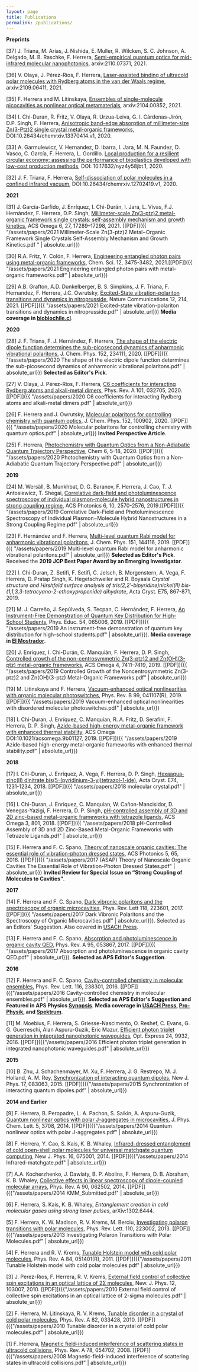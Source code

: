 ```yaml
---
layout: page
title: Publications
permalink: /publications/
---
```


**Preprints**

[37] J. Triana, M. Arias, J. Nishida, E. Muller, R. Wilcken, S. C. Johnson, A. Delgado, M. B. Raschke, F. Herrera, [Semi-empirical quantum optics for mid-infrared molecular nanophotonics](https://arxiv.org/abs/2110.07371), arxiv:2110.07371, 2021.

[36] V. Olaya, J. Pérez-Ríos, F. Herrera, [Laser-assisted binding of ultracold polar molecules with Rydberg atoms in the van der Waals regime](https://arxiv.org/abs/2109.06411), arxiv:2109.06411, 2021.

[35] F. Herrera and M. Litinskaya, [Ensembles of single-molecule picocavities as nonlinear optical metamaterials](https://arxiv.org/abs/2104.00852), arxiv:2104.00852, 2021.

[34] I. Chi-Duran, R. Fritz, V. Olaya, R. Urzua-Leiva, G. I. Cárdenas-Jirón, D.P. Singh, F. Herrera, [Anisotropic band-edge absorption of millimeter-size Zn(3-Ptz)2 single crystal metal-organic frameworks](https://doi.org/10.26434/chemrxiv.13370414.v1), DOI:10.26434/chemrxiv.13370414.v1, 2020.

[33] A. Garmulewicz, V. Hernandez, D. Ibarra, I. Jara, M. N. Faundez, D. Vasco, C. García, F. Herrera, L. Gordillo. [Local production for a resilient circular economy: assessing the performance of bioplastics developed with low-cost production methods](https://data.mendeley.com/datasets/nyz4y58jbt), DOI: 10.17632/nyz4y58jbt.1, 2020.


[32] J. F. Triana, F. Herrera, [Self-dissociation of polar molecules in a confined infrared vacuum](https://chemrxiv.org/articles/preprint/Self-Dissociation_of_Polar_Molecules_in_a_Confined_Infrared_Vacuum/12702419), DOI:10.26434/chemrxiv.12702419.v1, 2020. 

**2021**

[31] J. García-Garfido, J. Enríquez, I. Chi-Durán, I. Jara, L. Vivas, F.J. Hernández, F. Herrera, D.P.  Singh, [Millimeter-scale Zn(3-ptz)2 metal-organic framework single crystals: self-assembly mechanism and growth kinetics](https://pubs.acs.org/doi/abs/10.1021/acsomega.1c01272), ACS Omega 6, 27, 17289–17298, 2021. [[PDF]]({{ "/assets/papers/2021 Millimeter-Scale Zn(3-ptz)2 Metal−Organic Framework Single Crystals Self-Assembly Mechanism and Growth Kinetics.pdf
" | absolute_url}})

[30] R.A. Fritz, Y. Colón, F. Herrera, [Engineering entangled photon pairs using metal-organic frameworks](http://dx.doi.org/10.1039/D0SC05572G), Chem. Sci. 12, 3475-3482, 2021.[[PDF]]({{ "/assets/papers/2021 Engineering entangled photon pairs with metal– organic frameworks.pdf" | absolute_url}})

[29] A.B. Grafton, A.D. Dunkelberger, B. S. Simpkins, J. F. Triana, F. Hernandez, F. Herrera, J.C. Owrutsky, [Excited-State vibration-polariton transitions and dynamics in nitroprusside](https://rdcu.be/cdntf), Nature Communications 12, 214, 2021. [[PDF]]({{ "/assets/papers/2021 Excited-state vibration-polariton transitions and dynamics in nitroprusside.pdf" | absolute_url}}) **Media coverage in [biobiochile.cl](https://www.biobiochile.cl/noticias/ciencia-y-tecnologia/ciencia/2021/01/21/fisicos-chilenos-presentan-teoria-que-marca-avance-clave-hacia-la-computacion-cuantica.shtml)**.

**2020**

[28] J. F. Triana, F. J. Hernández, F. Herrera, [The shape of the electric dipole function determines the sub-picosecond dynamics of anharmonic vibrational polaritons](https://aip.scitation.org/doi/10.1063/5.0009869), J. Chem. Phys. 152, 234111, 2020. [[PDF]]({{ "/assets/papers/2020 The shape of the electric dipole function determines the sub-picosecond dynamics of anharmonic vibrational polaritons.pdf" | absolute_url}}) **Selected as Editor's Pick**.

[27] V. Olaya, J. Pérez-Ríos, F. Herrera, [C6 coefficients for interacting Rydberg atoms and alkali-metal dimers](https://link.aps.org/doi/10.1103/PhysRevA.101.032705), Phys. Rev. A 101, 032705, 2020. [[PDF]]({{ "/assets/papers/2020 C6 coefficients for interacting Rydberg atoms and alkali-metal dimers.pdf" | absolute_url}})


[26] F. Herrera and J. Owrutsky, [Molecular polaritons for controlling chemistry with quantum optics](https://aip.scitation.org/doi/full/10.1063/1.5136320), J. Chem. Phys. 152, 100902, 2020. [[PDF]]({{ "/assets/papers/2020 Molecular polaritons for controlling chemistry with quantum optics.pdf" | absolute_url}}) **Invited Perspective Article**.


[25] F. Herrera, [Photochemistry with Quantum Optics from a Non-Adiabatic Quantum Trajectory Perspective](https://reader.elsevier.com/reader/sd/pii/S2451929419305728?token=CAD0D58F6BC7EB10E47BBEEFA4403279255967EEF69B6959E9F3BBE13E9B52EB403C2B744E8477C11555F73E8EAC5A7F), Chem 6, 5-18, 2020. [[PDF]]({{ "/assets/papers/2020 Photochemistry with Quantum Optics from a Non-Adiabatic Quantum Trajectory Perspective.pdf" | absolute_url}})

**2019**




[24] M. Wersäll, B. Munkhbat, D. G. Baranov, F. Herrera, J. Cao, T. J. Antosiewicz, T. Shegai, [Correlative dark-field and photoluminescence spectroscopy of individual plasmon-molecule hybrid nanostructures in strong coupling regime](https://pubs.acs.org/doi/abs/10.1021/acsphotonics.9b01079), ACS Photonics 6, 10, 2570-2576, 2019.[[PDF]]({{ "/assets/papers/2019 Correlative Dark-Field and Photoluminescence Spectroscopy of Individual Plasmon−Molecule Hybrid Nanostructures in a Strong Coupling Regime.pdf" | absolute_url}})


[23] F. Hernández and F. Herrera, [Multi-level quantum Rabi model for anharmonic vibrational polaritons](https://aip.scitation.org/doi/10.1063/1.5121426), J. Chem. Phys. 151, 144116, 2019. [[PDF]]({{ "/assets/papers/2019 Multi-level quantum Rabi model for anharmonic vibrational polaritons.pdf" | absolute_url}}) **Selected as Editor's Pick**. Received the **2019 JCP Best Paper Award by an Emerging Investigator**.

[22] I. Chi-Duran, Z. Setifi, F. Setifi, C. Jelsch, B. Morgenstern, A. Vega, F. Herrera, D. Pratap Singh, K. Hegetschweiler and R. Boyaala *Crystal structure and Hirshfeld surface analysis of tris­(2,2′-bi­pyridine)­nickel(II) bis­(1,1,3,3-tetra­cyano-2-eth­oxy­propenide) dihydrate*, Acta Cryst. E75, 867-871, 2019.


[21] M. J. Carreño, J. Sepúlveda, S. Tecpan, C. Hernández, F. Herrera, [An Instrument-Free Demonstration of Quantum Key Distribution for High-School Students](https://doi.org/10.1088/1361-6552/ab377c), Phys. Educ. 54, 065006, 2019. [[PDF]]({{ "/assets/papers/2019 An instrument-free demonstration of quantum key distribution for high-school students.pdf" | absolute_url}}). **Media coverage in [El Mostrador](https://m.elmostrador.cl/cultura/2019/10/01/el-dia-en-que-la-fisica-cuantica-llego-al-instituto-nacional-y-al-liceo-7-de-providencia/)**.

[20] J. Enríquez, I. Chi-Durán, C. Manquián, F. Herrera, D. P. Singh, [Controlled growth of the non-centrosymmetric Zn(3-ptz)2 and Zn(OH)(3-ptz) metal-organic frameworks](https://pubs.acs.org/doi/10.1021/acsomega.9b00236), ACS Omega 4, 7411–7419, 2019. [[PDF]]({{ "/assets/papers/2019 Controlled Growth of the Noncentrosymmetric Zn(3-ptz)2 and Zn(OH)(3-ptz) Metal–Organic Frameworks.pdf" | absolute_url}})
 

[19] M. Litinskaya and F. Herrera, [Vacuum-enhanced optical nonlinearities with organic molecular photoswitches](https://journals.aps.org/prb/abstract/10.1103/PhysRevB.99.041107), Phys. Rev. B 99, 041107(R), 2019. [[PDF]]({{ "/assets/papers/2019 Vacuum-enhanced optical nonlinearities with disordered molecular photoswitches.pdf" | absolute_url}})


[18] I. Chi-Duran, J. Enríquez, C. Manquian, R. A. Fritz, D. Serafini, F. Herrera, D. P. Singh, [Azide-based high-energy metal-organic framework with enhanced thermal stability](https://pubs.acs.org/doi/abs/10.1021/acsomega.9b01127), ACS Omega DOI:10.1021/acsomega.9b01127, 2019. [[PDF]]({{ "/assets/papers/2019 Azide-based high-energy metal-organic frameworks with enhanced thermal stability.pdf" | absolute_url}})




**2018**


[17] I. Chi-Duran, J. Enríquez, A. Vega, F. Herrera, D. P. Singh, [Hexa­aqua­zinc(II) dinitrate bis­(5-(pyridinium-3-yl)tetra­zol-1-ide)](http://scripts.iucr.org/cgi-bin/paper?S205698901801112X), Acta Cryst. E74, 1231-1234, 2018.  [[PDF]]({{ "/assets/papers/2018 molecular crystal.pdf" | absolute_url}})

[16] I. Chi-Duran, J. Enriquez, C. Manquian, W. Cañon-Mancisidor, D. Venegas-Yazigi, F. Herrera, D. P. Singh, [pH-controlled assembly of 3D and 2D zinc-based metal-organic frameworks with tetrazole ligands](https://pubs.acs.org/doi/abs/10.1021/acsomega.7b01792), ACS Omega 3, 801, 2018. [[PDF]]({{ "/assets/papers/2018 pH-Controlled Assembly of 3D and 2D Zinc-Based Metal-Organic Frameworks with Tetrazole Ligands.pdf" | absolute_url}})


[15] F. Herrera and F. C. Spano, [Theory of nanoscale organic cavities: The essential role of vibration-photon dressed states](http://pubs.acs.org/doi/10.1021/acsphotonics.7b00728), ACS Photonics 5, 65, 2018. [[PDF]]({{ "/assets/papers/2017 (ASAP) Theory of Nanoscale Organic Cavities The Essential Role of Vibration-Photon Dressed States.pdf" | absolute_url}}) **Invited Review for Special Issue on “Strong Coupling of Molecules to Cavities”**.

**2017**

[14] F. Herrera and F. C. Spano, [Dark vibronic polaritons and the spectroscopy of organic microcavities](https://journals.aps.org/prl/abstract/10.1103/PhysRevLett.118.223601), Phys. Rev. Lett 118, 223601, 2017. [[PDF]]({{ "/assets/papers/2017 Dark Vibronic Polaritons and the Spectroscopy of Organic Microcavities.pdf" | absolute_url}}). Selected as an Editors´ Suggestion. Also covered in [USACH Press](http://www.udesantiagoaldia.usach.cl/content/investigador-de-la-universidad-realiza-aporte-mundial-en-torno-fisica-cuantica).

[13] F. Herrera and  F. C. Spano, [Absorption and photoluminescence in organic cavity QED](https://journals.aps.org/pra/abstract/10.1103/PhysRevA.95.053867), Phys. Rev. A 95, 053867, 2017. [[PDF]]({{ "/assets/papers/2017 Absorption and photoluminescence in organic cavity QED.pdf" | absolute_url}}). **Selected as APS Editor's Suggestion**. 

**2016**

[12] F. Herrera and F. C. Spano, [Cavity-controlled chemistry in molecular ensembles](https://journals.aps.org/prl/abstract/10.1103/PhysRevLett.116.238301), Phys. Rev. Lett. 116, 238301, 2016. [[PDF]]({{"/assets/papers/2016 Cavity-controlled chemistry in molecular ensembles.pdf" | absolute_url}}). **Selected as APS Editor's Suggestion and Featured in APS Physics [Synopsis](http://physics.aps.org/synopsis-for/10.1103/PhysRevLett.116.238301)**. **Media coverage in [USACH Press](http://www.udesantiagoaldia.usach.cl/content/academico-realiza-hallazgo-sobre-control-de-reacciones-quimicas-usando-optica-cuantica), [Pro-Physik](http://www.pro-physik.de/details/news/9451181/Wie_Vakuum_auf_chemische_Reaktionen_wirkt.html), and [Spektrum](http://www.spektrum.de/news/chemische-effizienz-aus-dem-nichts/1414179)**.

[11] M. Moebius, F. Herrera, S. Griesse-Nascimento, O. Reshef, C. Evans, G. G. Guerreschi, Alan Aspuru-Guzik, Eric Mazur,   [Efficient photon triplet generation in integrated nanophotonic waveguides](https://www.osapublishing.org/oe/abstract.cfm?uri=oe-24-9-9932), Opt. Express 24, 9932, 2016. [[PDF]]({{"/assets/papers/2016 Efficient photon triplet generation in integrated nanophotonic waveguides.pdf" | absolute_url}})

**2015**

[10] B. Zhu, J. Schachenmayer, M. Xu, F. Herrera, J. G. Restrepo, M. J. Holland, A. M. Rey, [Synchronization of interacting quantum dipoles](http://iopscience.iop.org/article/10.1088/1367-2630/17/8/083063/meta), New J. Phys. 17, 083063, 2015.  [[PDF]]({{"/assets/papers/2015 Synchronization of interacting quantum dipoles.pdf" | absolute_url}})

**2014 and Earlier**

[9] F. Herrera, B. Peropadre, L. A. Pachon, S. Saikin, A. Aspuru-Guzik, [Quantum nonlinear optics with polar J-aggregates in microcavities](http://pubs.acs.org/doi/abs/10.1021/jz501905h), J. Phys. Chem. Lett. 5, 3708, 2014. [[PDF]]({{"/assets/papers/2014 Quantum nonlinear optics with polar J-aggregates.pdf" | absolute_url}})



[8] F. Herrera, Y. Cao, S. Kais, K. B. Whaley, [Infrared-dressed entanglement of cold open-shell polar molecules for universal matchgate quantum computing](http://iopscience.iop.org/1367-2630/16/7/075001/), New J. Phys. 16, 075001, 2014. [[PDF]]({{"/assets/papers/2014 Infrared-matchgate.pdf" | absolute_url}})

[7] A.A. Kocherzhenko, J. Dawlaty, B. P. Abolins, F. Herrera, D. B. Abraham, K. B. Whaley, [Collective effects in linear spectroscopy of dipole-coupled molecular arrays](http://journals.aps.org/pra/abstract/10.1103/PhysRevA.90.062502), Phys. Rev. A 90, 062502, 2014. [[PDF]]({{"/assets/papers/2014 KMM_Submitted.pdf" | absolute_url}})

[6] F. Herrera, S. Kais, K. B. Whaley, *Entanglement creation in cold molecular gases using strong laser pulses*, arXiv:1302.6444.

[5] F. Herrera, K. W. Madison, R. V. Krems, M. Berciu, [Investigating polaron transitions with polar molecules](http://journals.aps.org/prl/abstract/10.1103/PhysRevLett.110.223002), Phys. Rev. Lett. 110, 223002, 2013. [[PDF]]({{"/assets/papers/2013 Investigating Polaron Transitions with Polar Molecules.pdf" | absolute_url}})

[4] F. Herrera and R. V. Krems, [Tunable Holstein model with cold polar molecules](http://journals.aps.org/pra/abstract/10.1103/PhysRevA.84.051401),  Phys. Rev. A 84, 051401(R), 2011. [[PDF]]({{"/assets/papers/2011 Tunable Holstein model with cold polar molecules.pdf" | absolute_url}})

[3] J. Perez-Rıos, F. Herrera, R. V. Krems, [External field control of collective spin excitations in an optical lattice of 2Σ molecules](http://iopscience.iop.org/1367-2630/12/10/103007/), New. J. Phys. 12, 103007, 2010. [[PDF]]({{"/assets/papers/2010 External field control of collective spin excitations in an optical lattice of 2-sigma molecules.pdf" | absolute_url}})

[2] F. Herrera, M. Litinskaya, R. V. Krems, [Tunable disorder in a crystal of cold polar molecules](http://journals.aps.org/pra/abstract/10.1103/PhysRevA.82.033428), Phys. Rev. A 82, 033428, 2010. [[PDF]]({{"/assets/papers/2010 Tunable disorder in a crystal of cold polar molecules.pdf" | absolute_url}})

[1] F. Herrera, [Magnetic field-induced interference of scattering states in ultracold collisions](http://journals.aps.org/pra/abstract/10.1103/PhysRevA.78.054702), Phys. Rev. A 78, 054702, 2008. [[PDF]]({{"/assets/papers/2008 Magnetic-field-induced interference of scattering states in ultracold collisions.pdf" | absolute_url}})

